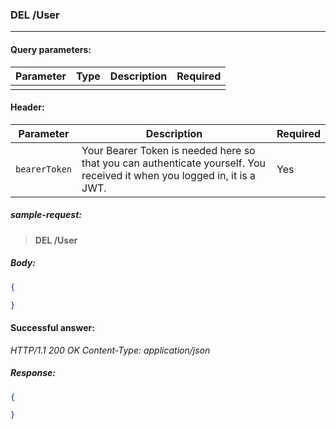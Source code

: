 ### DEL /User
---

#### Query parameters:

| Parameter | Type | Description | Required |
| --- | --- | --- | --- |
|  |  |  |  |

#### Header:

| Parameter | Description | Required |
| --- | --- | --- |
| `bearerToken` | Your Bearer Token is needed here so that you can authenticate yourself. You received it when you logged in, it is a JWT. | Yes |

##### sample-request:

> **DEL /User**

##### Body:

```json
{

}
```

#### Successful answer:

*HTTP/1.1 200 OK
Content-Type: application/json*

##### Response:

```json
{

}
```